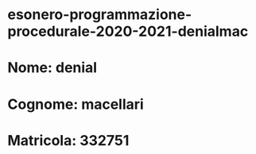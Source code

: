 # esonero-programmazione-procedurale-2020-2021-denialmac
# Nome: denial
# Cognome: macellari
# Matricola: 332751
